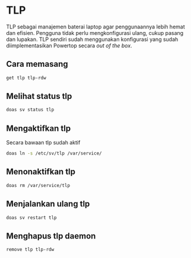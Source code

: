 # TLP

TLP sebagai manajemen baterai laptop agar penggunaannya lebih hemat dan efisien. Pengguna tidak perlu mengkonfigurasi ulang, cukup pasang dan lupakan. TLP sendiri sudah menggunakan konfigurasi yang sudah diimplementasikan Powertop secara _out of the box_.

## Cara memasang

```sh
get tlp tlp-rdw
```

## Melihat status tlp

```sh
doas sv status tlp
```

## Mengaktifkan tlp

Secara bawaan tlp sudah aktif

```sh
doas ln -s /etc/sv/tlp /var/service/
```

## Menonaktifkan tlp

```sh
doas rm /var/service/tlp
```

## Menjalankan ulang tlp

```sh
doas sv restart tlp
```

## Menghapus tlp daemon

```sh
remove tlp tlp-rdw
```
